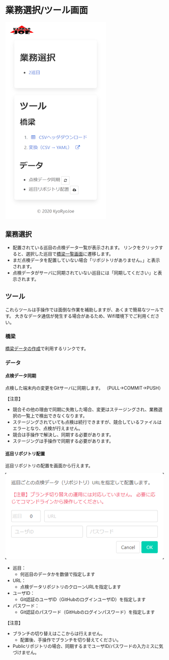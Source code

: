 業務選択/ツール画面
===============

<img src="capture_work_page.png" width="320" />

業務選択
--------

* 配置されている巡目の点検データ一覧が表示されます。
  リンクをクリックすると、選択した巡目で[橋梁一覧画面](list_page.md)に遷移します。
* まだ点検データを配置していない場合「リポジトリがありません。」と表示されます。
* 点検データがサーバに同期されていない巡目には「同期してください」と表示されます。


ツール
------

これらツールは手操作では面倒な作業を補助しますが、あくまで簡易なツールです。
大きなデータ通信が発生する場合があるため、Wifi環境下でご利用ください。


### 橋梁

[橋梁データの作成](../setup/make_bridge_data.md)で利用するリンクです。

### データ

#### 点検データ同期

点検した端末内の変更をGitサーバに同期します。
（PULL→COMMIT→PUSH）

【注意】
* 競合その他の理由で同期に失敗した場合、変更はステージングされ、業務選択の一覧上で検出できなくなります。
* ステージングされていても点検は続行できますが、競合しているファイルはエラーとなり、点検が行えません。
* 競合は手操作で解決し、同期する必要があります。
* ステージングは手操作で同期する必要があります。


#### 巡目リポジトリ配置

巡目リポジトリの配置を画面から行えます。

![配置](capture_work_clone.png)

* 巡目：
  * 何巡目のデータかを数値で指定します
* URL：
  * 点検データリポジトリのクローンURLを指定します
* ユーザID：
  * Git認証のユーザID（GitHubのログインユーザID）を指定します
* パスワード：
  * Git認証のパスワード（GitHubのログインパスワード）を指定します

【注意】
* ブランチの切り替えはここからは行えません。
  * 配置後、手操作でブランチを切り替えてください。
* Publicリポジトリの場合、同期するまでユーザID/パスワードの入力ミスに気づけません。